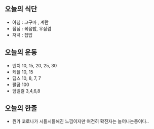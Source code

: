 ## 오늘의 식단
* 아침 : 고구마 , 계란
* 점심 : 볶음밥, 우삼겹
* 저녁 : 집밥

## 오늘의 운동
* 벤치 10, 15, 20, 25, 30
* 케플 10, 15
* 딥스 10, 8, 7, 7
* 팔굽 100
* 덤벨컬 3,4,6,8

## 오늘의 한줄
* 뭔가 코로나가 시들시들해진 느낌이지만 여전히 확진자는 늘어나는중이다..
